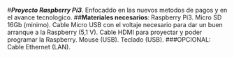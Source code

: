 #***Proyecto Raspberry Pi3***.
Enfocaddo en las nuevos metodos de pagos y en el avance tecnologico.
##**Materiales necesarios**:
Raspberry Pi3.
Micro SD 16Gb (minimo).
Cable Micro USB con el voltaje necesario para dar un buen arranque a la Raspberry (5,1 V).
Cable HDMI para proyectar y poder programar la Raspberry.
Mouse (USB).
Teclado (USB).
###OPCIONAL:
Cable Ethernet (LAN).
